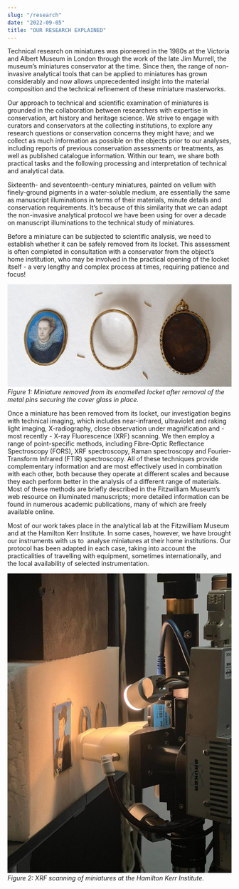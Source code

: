 ```yaml
---
slug: "/research"
date: "2022-09-05"
title: "OUR RESEARCH EXPLAINED"
---
```

Technical research on miniatures was pioneered in the 1980s at the Victoria and Albert Museum in London through the work of the late Jim Murrell, the museum’s miniatures conservator at the time. Since then, the range of non-invasive analytical tools that can be applied to miniatures has grown considerably and now allows unprecedented insight into the material composition and the technical refinement of these miniature masterworks.

Our approach to technical and scientific examination of miniatures is grounded in the collaboration between researchers with expertise in conservation, art history and heritage science. We strive to engage with curators and conservators at the collecting institutions, to explore any research questions or conservation concerns they might have; and we collect as much information as possible on the objects prior to our analyses, including reports of previous conservation assessments or treatments, as well as published catalogue information. Within our team, we share both practical tasks and the following processing and interpretation of technical and analytical data.

Sixteenth- and seventeenth-century miniatures, painted on vellum with finely-ground pigments in a water-soluble medium, are essentially the same as manuscript illuminations in terms of their materials, minute details and conservation requirements. It’s because of this similarity that we can adapt the non-invasive analytical protocol we have been using for over a decade on manuscript illuminations to the technical study of miniatures.

Before a miniature can be subjected to scientific analysis, we need to establish whether it can be safely removed from its locket. This assessment is often completed in consultation with a conservator from the object’s home institution, who may be involved in the practical opening of the locket itself - a very lengthy and complex process at times, requiring patience and focus! 

![Figure 1](../assets/RESEARCH_EXPLAINED_-_Figure_1_1920_876.JPG)
*Figure 1: Miniature removed from its enamelled locket after removal of the metal pins securing the cover glass in place.*

Once a miniature has been removed from its locket, our investigation begins with technical imaging, which includes near-infrared, ultraviolet and raking light imaging, X-radiography, close observation under magnification and - most recently - X-ray Fluorescence (XRF) scanning. We then employ a range of point-specific methods, including Fibre-Optic Reflectance Spectroscopy (FORS), XRF spectroscopy, Raman spectroscopy and Fourier-Transform Infrared (FTIR) spectroscopy. All of these techniques provide complementary information and are most effectively used in combination with each other, both because they operate at different scales and because they each perform better in the analysis of a different range of materials. Most of these methods are briefly described in the Fitzwilliam Museum’s web resource on illuminated manuscripts; more detailed information can be found in numerous academic publications, many of which are freely available online.

Most of our work takes place in the analytical lab at the Fitzwilliam Museum and at the Hamilton Kerr Institute. In some cases, however, we have brought our instruments with us to  analyse miniatures at their home institutions. Our protocol has been adapted in each case, taking into account the practicalities of travelling with equipment, sometimes internationally, and the local availability of selected instrumentation. 

![Figure 2](../assets/RESEARCH_EXPLAINED_-_Figure_2_1441_1920.JPG)
*Figure 2: XRF scanning of miniatures at the Hamilton Kerr Institute.*

